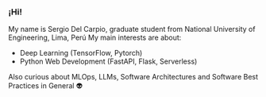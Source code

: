 ### ¡Hi!
My name is Sergio Del Carpio, graduate student from National University of Engineering, Lima, Perú
My main interests are about:
- Deep Learning (TensorFlow, Pytorch)
- Python Web Development (FastAPI, Flask, Serverless)

Also curious about MLOps, LLMs, Software Architectures and Software Best Practices in General 👽
